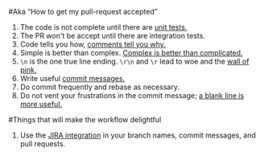 #Aka “How to get my pull-request accepted”

1. The code is not complete until there are [unit tests.][1]
2. The PR won't be accept until there are integration tests.
3. Code tells you how, [comments tell you why.][2]
4. Simple is better than complex. [Complex is better than complicated.][3]
5. `\n` is the one true line ending. `\r\n` and `\r` lead to woe and the [wall of pink.][4]
6. Write useful [commit messages.][5]
7. Do commit frequently and rebase as necessary.
8. Do not vent your frustrations in the commit message; [a blank line is more useful.][6]

#Things that will make the workflow delightful
1. Use the [JIRA integration][7] in your branch names, commit messages, and pull requests.

[1]: https://blog.codinghorror.com/i-pity-the-fool-who-doesnt-write-unit-tests/
[2]: https://blog.codinghorror.com/code-tells-you-how-comments-tell-you-why/
[3]: https://www.python.org/dev/peps/pep-0020/
[4]: http://www.hanselman.com/blog/YoureJustAnotherCarriageReturnLineFeedInTheWall.aspx
[5]: http://chris.beams.io/posts/git-commit/
[6]: https://s-media-cache-ak0.pinimg.com/564x/15/ce/f3/15cef3ab909e926f7b7824542764eaf2.jpg
[7]: https://confluence.atlassian.com/adminjiracloud/integrating-with-development-tools-776636216.html
